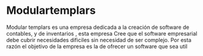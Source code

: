 # Modulartemplars
Modular templars es una empresa dedicada a la creación de software de contables, y de inventarios , esta empresa Cree que el software empresarial debe cubrir necesidades dificiles sin necesidad de ser complejo. Por esta razón el objetivo de la empresa es la de ofrecer un software que sea util
